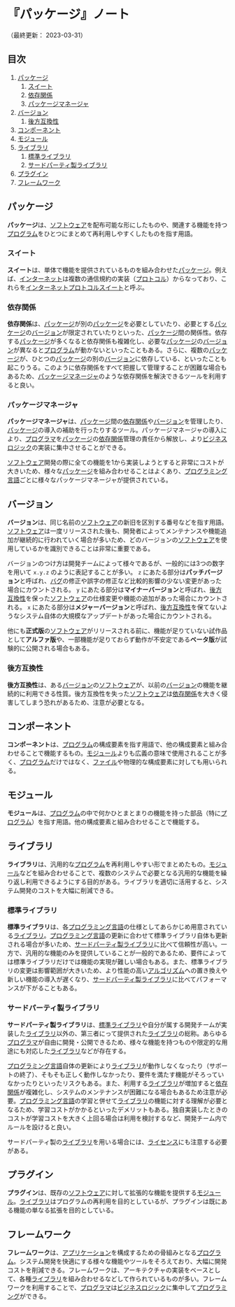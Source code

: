 # 『パッケージ』ノート

（最終更新： 2023-03-31）


## 目次

1. [パッケージ](#パッケージ)
	1. [スイート](#スイート)
	1. [依存関係](#依存関係)
	1. [パッケージマネージャ](#パッケージマネージャ)
1. [バージョン](#バージョン)
	1. [後方互換性](#後方互換性)
1. [コンポーネント](#コンポーネント)
1. [モジュール](#モジュール)
1. [ライブラリ](#ライブラリ)
	1. [標準ライブラリ](#標準ライブラリ)
	1. [サードパーティ製ライブラリ](#サードパーティ製ライブラリ)
1. [プラグイン](#プラグイン)
1. [フレームワーク](#フレームワーク)


## パッケージ

**パッケージ**は、[ソフトウェア](./software.md#ソフトウェア)を配布可能な形にしたものや、関連する機能を持つ[プログラム](../../../../programming/_/chapters/programming.md#プログラム)をひとつにまとめて再利用しやすくしたものを指す用語。

### スイート

**スイート**は、単体で機能を提供されているものを組み合わせた[パッケージ](#パッケージ)。例えば、[インターネット](../../../../network/_/chapters/basic_knowledge_of_network.md#インターネット)は複数の通信規約の実装（[プロトコル](../../../../network/_/chapters/communication_protocol.md#プロトコル)）からなっており、これらを[インターネットプロトコルスイート](../../../../network/_/chapters/communication_protocol.md#プロトコルスイート)と呼ぶ。

### 依存関係

**依存関係**は、[パッケージ](#パッケージ)が別の[パッケージ](#パッケージ)を必要としていたり、必要とする[パッケージ](#パッケージ)の[バージョン](#バージョン)が限定されていたりといった、[パッケージ](#パッケージ)間の関係性。依存する[パッケージ](#パッケージ)が多くなると依存関係も複雑化し、必要な[パッケージ](#パッケージ)の[バージョン](#バージョン)が異なると[プログラム](../../../../programming/_/chapters/programming.md#プログラム)が動かないといったこともある。さらに、複数の[パッケージ](#パッケージ)が、ひとつの[パッケージ](#パッケージ)の別の[バージョン](#バージョン)に依存している、といったことも起こりうる。このように依存関係をすべて把握して管理することが困難な場合もあるため、[パッケージマネージャ](#パッケージマネージャ)のような依存関係を解決できるツールを利用すると良い。

### パッケージマネージャ

**パッケージマネージャ**は、[パッケージ](#パッケージ)間の[依存関係](#依存関係)や[バージョン](#バージョン)を管理したり、[パッケージ](#パッケージ)の導入の補助を行ったりするツール。パッケージマネージャの導入により、[プログラマ](../../../../programming/_/chapters/programming.md#プログラマ)を[パッケージ](#パッケージ)の[依存関係](#依存関係)管理の責任から解放し、より[ビジネスロジック](../../../../system/_/chapters/system.md#ビジネスロジック)の実装に集中させることができる。

[ソフトウェア](./software.md#ソフトウェア)開発の際に全ての機能を1から実装しようとすると非常にコストが大きいため、様々な[パッケージ](#パッケージ)を組み合わせることはよくあり、[プログラミング言語](../../../../programming/_/chapters/programming.md#プログラミング言語)ごとに様々なパッケージマネージャが提供されている。


## バージョン

**バージョン**は、同じ名前の[ソフトウェア](./software.md#ソフトウェア)の新旧を区別する番号などを指す用語。[ソフトウェア](./software.md#ソフトウェア)は一度リリースされた後も、開発者によってメンテナンスや機能追加が継続的に行われていく場合が多いため、どのバージョンの[ソフトウェア](./software.md#ソフトウェア)を使用しているかを識別できることは非常に重要である。

バージョンのつけ方は開発チームによって様々であるが、一般的には3つの数字を用いて `x.y.z` のように表記することが多い。 `z` にあたる部分は**パッチバージョン**と呼ばれ、[バグ](../../../../programming/_/chapters/programming.md#バグ)の修正や誤字の修正など比較的影響の少ない変更があった場合にカウントされる。 `y` にあたる部分は**マイナーバージョン**と呼ばれ、[後方互換性](#後方互換性)を保った[ソフトウェア](./software.md#ソフトウェア)の仕様変更や機能の追加があった場合にカウントされる。 `x` にあたる部分は**メジャーバージョン**と呼ばれ、[後方互換性](#後方互換性)を保てないようなシステム自体の大規模なアップデートがあった場合にカウントされる。

他にも**正式版**の[ソフトウェア](./software.md#ソフトウェア)がリリースされる前に、機能が足りていない試作品として**アルファ版**や、一部機能が足りておらず動作が不安定である**ベータ版**が試験的に公開される場合もある。

### 後方互換性

**後方互換性**は、ある[バージョン](#バージョン)の[ソフトウェア](./software.md#ソフトウェア)が、以前の[バージョン](#バージョン)の機能を継続的に利用できる性質。後方互換性を失った[ソフトウェア](./software.md#ソフトウェア)は[依存関係](#依存関係)を大きく侵害してしまう恐れがあるため、注意が必要となる。


## コンポーネント

**コンポーネント**は、[プログラム](../../../../programming/_/chapters/programming.md#プログラム)の構成要素を指す用語で、他の構成要素と組み合わせることで機能するもの。[モジュール](#モジュール)よりも広義の意味で使用されることが多く、[プログラム](../../../../programming/_/chapters/programming.md#プログラム)だけではなく、[ファイル](./file_system.md#ファイル)や物理的な構成要素に対しても用いられる。


## モジュール

**モジュール**は、[プログラム](../../../../programming/_/chapters/programming.md#プログラム)の中で何かひとまとまりの機能を持った部品（特に[プログラム](../../../../programming/_/chapters/programming.md#プログラム)）を指す用語。他の構成要素と組み合わせることで機能する。


## ライブラリ

**ライブラリ**は、汎用的な[プログラム](../../../../programming/_/chapters/programming.md#プログラム)を再利用しやすい形でまとめたもの。[モジュール](#モジュール)などを組み合わせることで、複数のシステムで必要となる汎用的な機能を繰り返し利用できるようにする目的がある。ライブラリを適切に活用すると、システム開発のコストを大幅に削減できる。

### 標準ライブラリ

**標準ライブラリ**は、各[プログラミング言語](../../../../programming/_/chapters/programming.md#プログラミング言語)の仕様としてあらかじめ用意されている[ライブラリ](#ライブラリ)。[プログラミング言語](../../../../programming/_/chapters/programming.md#プログラミング言語)の更新に合わせて標準ライブラリ自体も更新される場合が多いため、[サードパーティ製ライブラリ](#サードパーティ製ライブラリ)に比べて信頼性が高い。一方で、汎用的な機能のみを提供していることが一般的であるため、要件によっては標準ライブラリだけでは機能の実現が難しい場合もある。また、標準ライブラリの変更は影響範囲が大きいため、より性能の高い[アルゴリズム](../../../../programming/_/chapters/algorithm.md#アルゴリズム)への置き換えや新しい機能の導入が遅くなり、[サードパーティ製ライブラリ](#サードパーティ製ライブラリ)に比べてパフォーマンスが下がることもある。

### サードパーティ製ライブラリ

**サードパーティ製ライブラリ**は、[標準ライブラリ](#標準ライブラリ)や自分が属する開発チームが実装した[ライブラリ](#ライブラリ)以外の、第三者にって提供された[ライブラリ](#ライブラリ)の総称。あらゆる[プログラマ](../../../../programming/_/chapters/programming.md#プログラマ)が自由に開発・公開できるため、様々な機能を持つものや限定的な用途にも対応した[ライブラリ](#ライブラリ)などが存在する。

[プログラミング言語](../../../../programming/_/chapters/programming.md#プログラミング言語)自体の更新により[ライブラリ](#ライブラリ)が動作しなくなったり（サポートの終了）、そもそも正しく動作しなかったり、要件を満たす機能がそろっていなかったりといったリスクもある。また、利用する[ライブラリ](#ライブラリ)が増加すると[依存関係](#依存関係)が複雑化し、システムのメンテナンスが困難になる場合もあるため注意が必要。[プログラミング言語](../../../../programming/_/chapters/programming.md#プログラミング言語)の学習と併せて[ライブラリ](#ライブラリ)の機能に対する理解が必要となるため、学習コストがかかるといったデメリットもある。独自実装したときのコストが学習コストを大きく上回る場合は利用を検討するなど、開発チーム内でルールを設けると良い。

サードパーティ製の[ライブラリ](#ライブラリ)を用いる場合には、[ライセンス](./open_source_software.md#ライセンス)にも注意する必要がある。


## プラグイン

**プラグイン**は、既存の[ソフトウェア](./software.md#ソフトウェア)に対して拡張的な機能を提供する[モジュール](#モジュール)。[ライブラリ](#ライブラリ)はプログラムの再利用を目的としているが、プラグインは既にある機能の単なる拡張を目的としている。


## フレームワーク

**フレームワーク**は、[アプリケーション](./software.md#応用ソフトウェア)を構成するための骨組みとなる[プログラム](../../../../programming/_/chapters/programming.md#プログラム)。システム開発を快適にする様々な機能やツールをそろえており、大幅に開発コストを削減できる。フレームワークは、アーキテクチャの実装をベースとして、各種[ライブラリ](#ライブラリ)を組み合わせるなどして作られているものが多い。フレームワークを利用することで、[プログラマ](../../../../programming/_/chapters/programming.md#プログラマ)は[ビジネスロジック](../../../../system/_/chapters/system.md#ビジネスロジック)に集中して[プログラミング](../../../../programming/_/chapters/programming.md#プログラミング)ができる。
